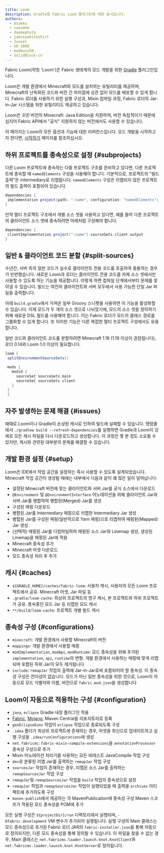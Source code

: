 ```yaml
---
title: Loom
description: Gradle용 Fabric Loom 플러그인에 대한 문서입니다.
authors:
  - Atakku
  - caoimhe
  - daomephsta
  - jamieswhiteshirt
  - Juuxel
  - kb-1000
  - modmuss50
  - SolidBlock-cn
---
```


Fabric Loom(약칭 'Loom')은 Fabric 생태계의 모드 개발을 위한 [Gradle](https://gradle.org/) 플러그인입니다.

Loom은 개발 환경에서 Minecraft와 모드를 설치하는 유틸리티를 제공하며, Minecraft의 난독화된 코드와 버전 간 차이점에 상관 없이 모드를 배포할 수 있게 합니다. Fabric 로더를 사용하기 위한 실행 구성과, Mixin 컴파일 과정, Fabric 로더의 Jar-in-Jar 시스템을 위한 유틸리티도 제공하고 있습니다.

Loom은 _모든_ 버전의 Minecraft: Java Edition을 지원하며, 버전 독립적이기 때문에 심지어 Fabric API에서 "공식" 지원하지 않는 버전에서도 사용할 수 있습니다.

이 페이지는 Loom의 모든 옵션과 기능에 대한 리퍼런스입니다. 모드 개발을 시작하고자 한다면, [시작하기](getting-started/setting-up-a-development-environment) 페이지를 참조하십시오.

## 하위 프로젝트를 종속성으로 설정 {#subprojects}

다른 Loom 프로젝트에 종속하는 다중 프로젝트 구조를 준비하고 있다면, 다른 프로젝트에 종속할 때 `namedElements` 구성을 사용해야 합니다. 기본적으로, 프로젝트의 "빌드 출력"은 intermediary로 리맵됩니다. `namedElements` 구성은 리맵되지 않은 프로젝트의 빌드 출력이 포함되어 있습니다.

```groovy
dependencies {
 implementation project(path: ":name", configuration: "namedElements")
}
```

만약 멀티 프로젝트 구조에서 개별 소스 셋을 사용하고 있다면, 예를 들어 다른 프로젝트의 클라이언트 소스 셋에 종속하려면 아래처럼 구성해야 합니다.

```groovy
dependencies {
 clientImplementation project(":name").sourceSets.client.output
}
```

## 일반 & 클라이언트 코드 분할 {#split-sources}

수년간, 서버 측의 일반 코드가 실수로 클라이언트 전용 코드를 호출하여 충돌하는 경우가 빈번했습니다. 새로운 Loom과 로더는 클라이언트 전용 코드를 자체 소스 셋에서만 사용할 수 있도록 하는 기능을 제공합니다. 이렇게 하면 컴파일 단계에서부터 문제를 찾아낼 수 있습니다. 빌드는 여전히 클라이언트와 서버 모두에서 사용 가능한 단일 Jar 파일을 출력합니다.

아래 `build.gradle`에서 가져온 일부 Groovy 스니펫을 사용하면 이 기능을 활성화할 수 있습니다. 이제 모드가 두 개의 소스 셋으로 나뉘었기에, 모드의 소스 셋을 정의하기 위해 새로운 DSL 필드를 사용해야 합니다. 이는 Fabric 로더가 모드의 클래스 경로를 그룹화할 수 있게 합니다. 또 이러한 기능은 다른 복잡한 멀티 프로젝트 구성에서도 유용합니다.

일반 코드와 클라이언트 코드를 분할하려면 Minecraft 1.18 (1.19 이상이 권장됩니다), 로더 0.14와 Loom 1.0 이상이 필요합니다.

```groovy
loom {
 splitEnvironmentSourceSets()

 mods {
   modid {
     sourceSet sourceSets.main
     sourceSet sourceSets.client
   }
 }
 }
```

## 자주 발생하는 문제 해결 {#issues}

때때로 Loom이나 Gradle이 손상된 캐시로 인하여 빌드에 실패할 수 있습니다. 명령줄에서 `./gradlew build --refresh-dependencies`를 실행하면 Gradle과 Loom이 강제로 모든 캐시 파일을 다시 다운로드하고 생성합니다. 이 과정은 몇 분 정도 소요될 수 있지만, 캐시와 관련된 대부분의 문제를 해결할 수 있습니다.

## 개발 환경 설정 {#setup}

Loom은 IDE에서 작업 공간을 설정하는 즉시 사용할 수 있도록 설계되었습니다. Minecraft 작업 공간이 생성될 때에는 내부에서 다음과 같이 꽤 많은 일이 일어납니다:

- 설정된 Minecraft 버전에 맞는 클라이언트와 서버 Jar를 공식 소스에서 다운로드
- `@Environment` 및 `@EnvironmentInterface` 어노테이션을 위해 클라이언트 Jar와 서버 Jar를 병합하여 병합된(Merged) Jar를 생성
- 구성된 매핑 다운로드
- 병합된 Jar를 Intermediary 매핑으로 리맵한 Intermediary Jar 생성
- 병합된 Jar를 구성된 매핑(일반적으로 Yarn 매핑)으로 리맵하여 매핑된(Mapped) Jar 생성
- (선택적) 매핑된 Jar를 디컴파일하여 매핑된 소스 Jar와 Linemap 생성, 생성된 Linemap을 매핑된 Jar에 적용
- Minecraft 종속성 추가
- Minecraft 어셋 다운로드
- 모드 종속성 처리 후 추가

## 캐시 {#caches}

- `${GRADLE_HOME}/caches/fabric-loom`: 사용자 캐시, 사용자의 모든 Loom 프로젝트에서 공유. Minecraft 어셋, Jar 파일 등
- `.gradle/loom-cache`: 최상위 프로젝트의 영구 캐시, 본 프로젝트와 하위 프로젝트가 공유. 종속중인 모드 Jar 등 리맵된 모드 캐시
- `**/build/loom-cache`: 프로젝트 개별 빌드 캐시

## 종속성 구성 {#configurations}

- `minecraft`: 개발 환경에서 사용할 Minecraft의 버전
- `mappings`: 개발 환경에서 사용할 매핑
- `modImplementation`, `modApi`, `modRuntime`: 모드 종속성을 위해 추가된 `implementation`, `api`, `runtime`의 변형. 개발 환경에서 사용하는 매핑에 맞게 리맵되며 포함된 하위 Jar이 모두 제거됩니다
- `include`: `remapJar` 작업의 출력에 Jar-in-Jar로써 포함되어야 할 종속성. 이 종속성 구성은 전이성이 없습니다. 모드가 아닌 일반 종속성을 위한 것으로, Loom이 자동으로 모드 식별자와 이름, 버전으로 `fabric.mod.json`을 생성합니다

## Loom이 자동으로 적용하는 구성 {#configuration}

- `java`, `eclipse` Gradle 내장 플러그인 적용
- [Fabric](https://maven.fabricmc.net/), [Mojang](https://libraries.minecraft.net/), Maven Central을 리포지토리로 등록
- `genEclipseEuns` 작업이 `eclipse` 작업으로 종료되도록 구성
- `.idea` 폴더가 최상위 프로젝트에 존재하는 경우, 어셋을 최신으로 업데이트하고 실행 구성을 `.idea/runConfigurations`에 생성
- `net.fabricmc:fabric-mixin-compile-extensions`을 `annotationProcessor` 종속성 구성으로 추가
- Mixin 어노테이션 처리기를 사용하는 모든 비테스트 JavaCompile 작업 구성
- `dev`로 분류된 리맵 Jar를 출력하는 `remapJar` 작업 구성
- `sourcesJar` 작업이 존재하는 경우, 리맵된 소스 Jar를 출력하는 `remapSourcesJar` 작업 구성
- `remapJar`및 `remapSourcesJar` 작업을 `build` 작업의 종속성으로 설정
- `remapJar` 작업과 `remapSourcesJar` 작업이 실행되었을 때 출력을 `archives` 아티팩트에 추가하도록 구성
- `maven-publish`에서 제공하는 각 MavenPublication에 종속성 구성 Maven 스코프가 적용된 모드 종속성을 POM에 추가

모든 실행 구성은 `${projectDir}/run` 디렉토리에서 실행되며, `-Dfabric.development` VM 변수가 추가되어 실행됩니다. 실행 구성의 Main 클래스는 모드 종속성으로 추가된 Fabric 로더 JAR의 `fabric-installer.json`을 통해 자동으로 정의되지만, 다른 모드 종속성을 통해 정의될 수 있습니다. 이 파일을 찾을 수 없는 경우, Main 클래스는 `net.fabricmc.loader.launch.knot.KnotClient`와 `net.fabricmc.loader.launch.knot.KnotServer`로 정의됩니다.
